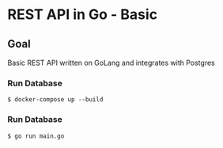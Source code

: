 # REST API in Go - Basic

## Goal

Basic REST API written on GoLang and integrates with Postgres


### Run Database

```
$ docker-compose up --build
```

### Run Database

```
$ go run main.go
```
